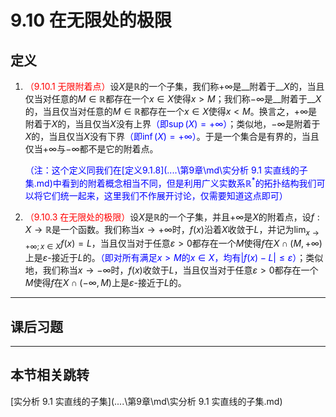 # 9.10 在无限处的极限

## 定义

1. <font color=red>（9.10.1 无限附着点）</font>设$X$是$\mathbb R$的一个子集，我们称$+\infty$是__附着于__$X$的，当且仅当对任意的$M\in\mathbb R$都存在一个$x\in X$使得$x>M$；我们称$-\infty$是__附着于__$X$的，当且仅当对任意的$M\in\mathbb R$都存在一个$x\in X$使得$x<M$。换言之，$+\infty$是附着于$X$的，当且仅当$X$没有上界<font color=blue>（即$\sup(X)=+\infty$）</font>；类似地，$-\infty$是附着于$X$的，当且仅当$X$没有下界<font color=blue>（即$\inf(X)=+\infty$）</font>。于是一个集合是有界的，当且仅当$+\infty$与$-\infty$都不是它的附着点。

   <font color=blue>（注：这个定义同我们在[定义9.1.8](..\..\第9章\md\实分析 9.1 实直线的子集.md)中看到的附着概念相当不同，但是利用广义实数系$\mathbb R^*$的拓扑结构我们可以将它们统一起来，这里我们不作展开讨论，仅需要知道这点即可）</font>

1. <font color=red>（9.10.3 在无限处的极限）</font>设$X$是$\mathbb R$的一个子集，并且$+\infty$是$X$的附着点，设$f:X\to\mathbb R$是一个函数。我们称当$x\to+\infty$时，$f(x)$沿着$X$收敛于$L$，并记为$\displaystyle\lim_{x\to+\infty;x\in X}f(x)=L$，当且仅当对于任意$\varepsilon>0$都存在一个$M$使得$f$在$X\cap(M,+\infty)$上是$\varepsilon$-接近于$L$的。<font color=blue>（即对所有满足$x>M$的$x\in X$，均有$|f(x)-L|\leq\varepsilon$）</font>；类似地，我们称当$x\to-\infty$时，$f(x)$收敛于$L$，当且仅当对于任意$\varepsilon>0$都存在一个$M$使得$f$在$X\cap(-\infty,M)$上是$\varepsilon$-接近于$L$的。

---

## 课后习题

---

## 本节相关跳转

[实分析 9.1 实直线的子集](..\..\第9章\md\实分析 9.1 实直线的子集.md)